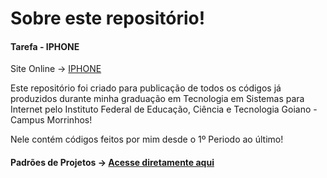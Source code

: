 # Sobre este repositório!

#### Tarefa - IPHONE

Site Online -> [IPHONE](https://tiosambr.github.io/Iphone/)

Este repositório foi criado para publicação de todos os códigos já produzidos durante minha graduação em Tecnologia em Sistemas para Internet pelo Instituto Federal de Educação, Ciência e Tecnologia Goiano - Campus Morrinhos!

Nele contém códigos feitos por mim desde o 1º Periodo ao último! 

#### Padrões de Projetos  -> [Acesse diretamente aqui](https://github.com/TIOSAMBR/Iphone)
